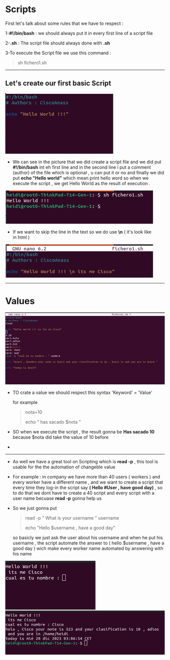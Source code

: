   # Scripts


First let's talk about some rules that we have to respect :

1-**#!/bin/bash** : we should always put it in every first line of a script file

2-**.sh** : The script file should always done with **.sh**

3-To execute the Script file we use this command : 
>sh fichero1.sh


***
## Let's create our first basic Script

<img title="script1" alt="script" src="/img/script1.png">

- We can see in the picture that we did create a script file and we did put **#!/bin/bash** int eh first line and in the second line i put a comment (author) of the file which is optional , u can put it or no and finally we did put **echo "Hello world"** which mean print hello word so when we execute the script , we get Hello World as the result of execution .

<img title="script1" alt="script" src="/img/execscript.png">
  
- If we want to skip the line in the text so we do use **\n** ( it's look like <br> in html )

<img title="script1" alt="script" src="/img/skipline.png">

***
# Values

<img title="script1" alt="script" src="/img/allvalues.png">

- TO crate a value we should respect this syntax 'Keyword' = 'Value'

  for example

  > nota=10
  >
  > echo " has sacado $nota "


- SO when we execute the script , the result gonna be **Has sacado 10** because $nota did take the value of 10 before
- 
***
- As well we have a great tool on Scripting which is **read -p** , this tool is usable for the the automation of changeble value
  
- For example : in  company we have more than 40 users ( workers ) and every worker have a different name , and we want to create a script that every time they log-in the script say **( Hello #User , have good day)** , so to do that we dont have to create a 40 script and every script with a user name becuase **read -p** gonna help us

- So we just gonna put

  > read -p " What is your username " username
  > 
  >echo "Hello $username , have a good day"


  so basicly we just ask the user about his username and when he put his username , the script automate the answer to ( hello $username , have a good day ) wich make every worker name automated by answering with his name
<img title="script1" alt="script" src="/img/readp.png">

<img title="script1" alt="script" src="/img/valuesresult.png">
